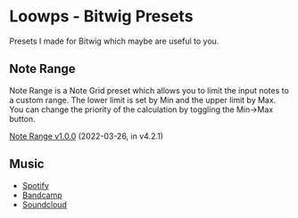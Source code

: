 # Loowps - Bitwig Presets

Presets I made for Bitwig which maybe are useful to you.

## Note Range

Note Range is a Note Grid preset which allows you to limit the input notes to a custom range. The lower limit is set by
Min and the upper limit by Max. You can change the priority of the calculation by toggling the Min->Max button.

[Note Range v1.0.0](https://github.com/loowps/bitwig-presets/raw/main/Bitwig-4.2/NoteRange.bwpreset) (2022-03-26, in v4.2.1)

## Music

* [Spotify](https://open.spotify.com/artist/2jOQrKX3rRoZORPfFcXaYU)
* [Bandcamp](https://loowps.bandcamp.com)
* [Soundcloud](https://soundcloud.com/loowps)
